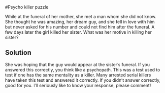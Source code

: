 #Psycho killer puzzle 

While at the funeral of her mother, she met a man whom she did not know. She thought he was amazing, her dream guy, and she fell in love with him but never asked for his number and could not find him after the funeral. A few days later the girl killed her sister. What was her motive in killing her sister?

## Solution 
She was hoping that the guy would appear at the sister’s funeral. If you answered this correctly, you think like a psychopath. This was a test used to test if one has the same mentality as a killer. Many arrested serial killers have taken this test and answered it correctly. If you didn’t answer correctly, good for you. I’ll seriously like to know your response, please comment!

